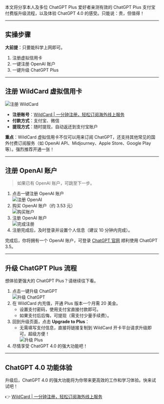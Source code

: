 本文将分享本人及多位 ChatGPT Plus 爱好者亲测有效的 ChatGPT Plus 支付宝付费版升级流程，以及体验 ChatGPT 4.0 的感受。只能说：贵，但值得！

---

## 实操步骤

**大前提**：只要能科学上网即可。

1. 注册虚拟信用卡  
2. 一键注册 OpenAI 账户  
3. 一键升级 ChatGPT Plus  

---

## 注册 WildCard 虚拟信用卡

![注册 WildCard](https://bit.ly/bewildcard)

- **注册账号**：[WildCard | 一分钟注册，轻松订阅海外线上服务](https://bit.ly/bewildcard)  
- **付款方式**：支付宝、微信  
- **提现方式**：随时提现，自动返还到支付宝账户  

**重点**：WildCard 虚拟信用卡不仅可以用来订阅 ChatGPT，还支持其他常见的国外付费订阅服务（如 OpenAI API、Midjourney、Apple Store、Google Play 等）。强烈推荐开通一张！

---

## 注册 OpenAI 账户

> 如果已有 OpenAI 账户，可跳至下一步。

1. 点击一键注册 OpenAI 账户  
   ![注册 OpenAI](https://bit.ly/bewildcard)  
2. 购买 OpenAI 账户（约 3.53 元）  
   ![购买账户](https://bit.ly/bewildcard)  
3. 注册 OpenAI 账户  
   ![完成注册](https://bit.ly/bewildcard)  
4. 注册完成后，及时登录并设置个人信息（建议 10 分钟内完成）。  

完成后，你将拥有一个 OpenAI 账户，可登录 [ChatGPT 官网](https://bit.ly/bewildcard) 顺利使用 ChatGPT 3.5。

---

## 升级 ChatGPT Plus 流程

想体验更强大的 ChatGPT Plus？请继续往下看。

1. 点击一键升级 ChatGPT  
   ![升级 ChatGPT](https://bit.ly/bewildcard)  
2. 在 WildCard 内充值，开通 Plus 版本一个月需 20 美金。  
   - 设置支付密码，使用支付宝直接付款即可。  
   - 如果支付后后悔，可提现（需支付少量手续费）。  
3. 回到升级页面，点击 **Upgrade to Plus**：  
   - 无需填写支付信息，直接将链接复制到 WildCard 开卡平台请求升级即可，超级方便！  
   ![升级 Plus](https://bit.ly/bewildcard)  
4. 尽情享受 ChatGPT 4.0 的强大功能吧！  

---

## ChatGPT 4.0 功能体验

升级后，ChatGPT 4.0 的强大功能将为你带来更高效的工作和学习体验。快来试试吧！

👉 [WildCard | 一分钟注册，轻松订阅海外线上服务](https://bit.ly/bewildcard)
